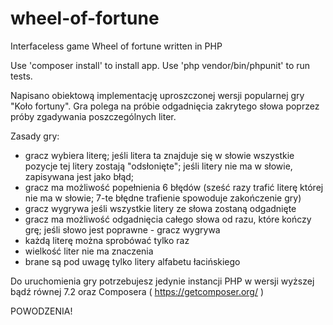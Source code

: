 # wheel-of-fortune
Interfaceless game Wheel of fortune written in PHP

Use 'composer install' to install app.
Use 'php vendor/bin/phpunit' to run tests.


Napisano obiektową implementację uproszczonej wersji popularnej gry "Koło fortuny". Gra polega na próbie odgadnięcia zakrytego słowa poprzez próby zgadywania poszczególnych liter.

Zasady gry:
- gracz wybiera literę; jeśli litera ta znajduje się w słowie wszystkie pozycje tej litery zostają "odsłonięte"; jeśli litery nie ma w słowie, zapisywana jest jako błąd;
- gracz ma możliwość popełnienia 6 błędów (sześć razy trafić literę której nie ma w słowie; 7-te błędne trafienie spowoduje zakończenie gry)
- gracz wygrywa jeśli wszystkie litery ze słowa zostaną odgadnięte
- gracz ma możliwość odgadnięcia całego słowa od razu, które kończy grę; jeśli słowo jest poprawne - gracz wygrywa
- każdą literę można sprobówać tylko raz
- wielkość liter nie ma znaczenia
- brane są pod uwagę tylko litery alfabetu łacińskiego

Do uruchomienia gry potrzebujesz jedynie instancji PHP w wersji wyższej bądź równej 7.2 oraz Composera (​ https://getcomposer.org/​ )

POWODZENIA!
